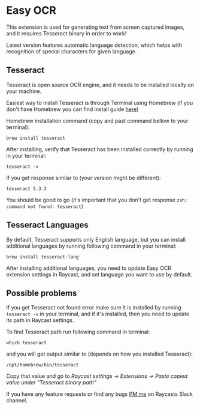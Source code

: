 # Easy OCR

This extension is used for generating text from screen captured images, and it requires Tesseract binary in order to work!

Latest version features automatic language detection, which helps with recognition of special characters for given language.

## Tesseract
Tesseract is open source OCR engine, and it needs to be installed locally on your machine.

Easiest way to install Tesseract is through Terminal using Homebrew (if you don't have Homebrew you can find install guide [here](https://brew.sh/)) 

Homebrew installation command (copy and past command bellow to your terminal):

`brew install tesseract`

After installing, verify that Tesseract has been installed correctly by running in your terminal:

`tesseract -v`

If you get response similar to (your version might be different):

`tesseract 5.3.3`

You should be good to go (it's important that you don't get response `zsh: command not found: tesseract`)

## Tesseract Languages

By default, Tesseract supports only English language, but you can install additional languages by running following command in your terminal:

`brew install tesseract-lang`

After installing additional languages, you need to update Easy OCR extension settings in Raycast, and set language you want to use by default.


## Possible problems
If you get Tesseract not found error make sure it is installed by running `tesseract -v` in your terminal, and if it's installed, then you need to update its path in Raycast settings.

To find Tesseract path run following command in terminal:

`which tesseract`

and you will get output similar to (depends on how you installed Tesseract):

`/opt/homebrew/bin/tesseract`

Copy that value and go to *Raycast settings -> Extensions -> Paste copied value under "Tesseract binary path"*

If you have any feature requests or find any bugs [PM me](https://raycastcommunity.slack.com/app_redirect?channel=@U061RQMECP9) on Raycasts Slack channel.